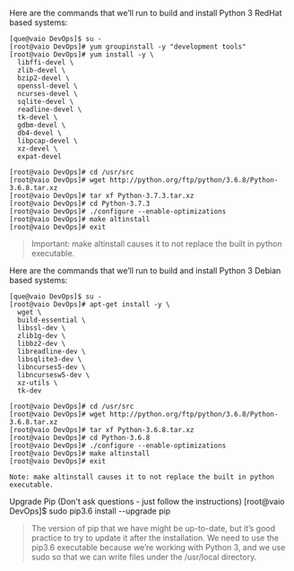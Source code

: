 Here are the commands that we’ll run to build and install Python 3 RedHat based systems:
```
[que@vaio DevOps]$ su -
[root@vaio DevOps]# yum groupinstall -y "development tools"
[root@vaio DevOps]# yum install -y \
  libffi-devel \
  zlib-devel \
  bzip2-devel \
  openssl-devel \
  ncurses-devel \
  sqlite-devel \
  readline-devel \
  tk-devel \
  gdbm-devel \
  db4-devel \
  libpcap-devel \
  xz-devel \
  expat-devel

[root@vaio DevOps]# cd /usr/src
[root@vaio DevOps]# wget http://python.org/ftp/python/3.6.8/Python-3.6.8.tar.xz
[root@vaio DevOps]# tar xf Python-3.7.3.tar.xz
[root@vaio DevOps]# cd Python-3.7.3
[root@vaio DevOps]# ./configure --enable-optimizations
[root@vaio DevOps]# make altinstall
[root@vaio DevOps]# exit
```
> Important: make altinstall causes it to not replace the built in python executable.



Here are the commands that we’ll run to build and install Python 3 Debian based systems:
```
[que@vaio DevOps]$ su -
[root@vaio DevOps]# apt-get install -y \
  wget \
  build-essential \
  libssl-dev \
  zlib1g-dev \
  libbz2-dev \
  libreadline-dev \
  libsqlite3-dev \
  libncurses5-dev \
  libncursesw5-dev \
  xz-utils \
  tk-dev

[root@vaio DevOps]# cd /usr/src
[root@vaio DevOps]# wget http://python.org/ftp/python/3.6.8/Python-3.6.8.tar.xz
[root@vaio DevOps]# tar xf Python-3.6.8.tar.xz
[root@vaio DevOps]# cd Python-3.6.8
[root@vaio DevOps]# ./configure --enable-optimizations
[root@vaio DevOps]# make altinstall
[root@vaio DevOps]# exit

Note: make altinstall causes it to not replace the built in python executable.
```
Upgrade Pip (Don't ask questions - just follow the instructions)
[root@vaio DevOps]$ sudo pip3.6 install --upgrade pip

> The version of pip that we have might be up-to-date, but it’s good practice to try to update it after the installation. We need to use the pip3.6 executable because we’re working with Python 3, and we use sudo so that we can write files under the /usr/local directory.
